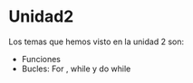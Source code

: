 # Unidad2
Los temas que hemos visto en la unidad 2 son:
* Funciones
* Bucles: For , while y do while
